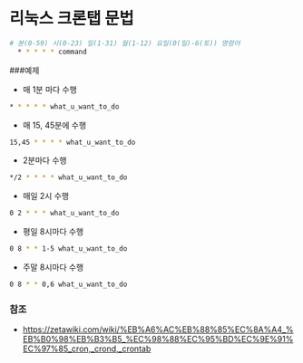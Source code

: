 # 리눅스 크론탭 문법

```bash
# 분(0-59) 시(0-23) 일(1-31) 월(1-12) 요일(0(일)-6(토)) 명령어
  * * * * * command
```

###예제
* 매 1분 마다 수행
```bash
* * * * * what_u_want_to_do
```
* 매 15, 45분에 수행
```bash
15,45 * * * * what_u_want_to_do
```
* 2분마다 수행
```bash
*/2 * * * * what_u_want_to_do
```
* 매일 2시 수행
```bash
0 2 * * * what_u_want_to_do
```
* 평일 8시마다 수행
```bash
0 8 * * 1-5 what_u_want_to_do
```
* 주말 8시마다 수행
```bash
0 8 * * 0,6 what_u_want_to_do
```

### 참조
* https://zetawiki.com/wiki/%EB%A6%AC%EB%88%85%EC%8A%A4_%EB%B0%98%EB%B3%B5_%EC%98%88%EC%95%BD%EC%9E%91%EC%97%85_cron,_crond,_crontab


